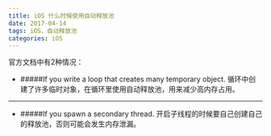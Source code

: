 ```yaml
---
title: iOS 什么时候使用自动释放池
date: 2017-04-14
tags: iOS，自动释放池
categories: iOS
---
```

官方文档中有2种情况：
- #####If you write a loop that creates many temporary  object.
循环中创建了许多临时对象，在循环里使用自动释放池，用来减少高内存占用。

---
 - #####If you spawn a secondary thread.
开启子线程的时候要自己创建自己的释放池，否则可能会发生内存泄漏。
